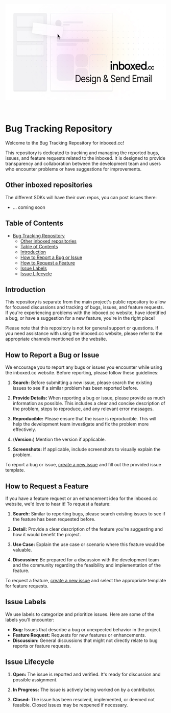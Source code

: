 <p align="center">
  <a href="https://inboxed.cc/">
    <img src="/banner.jpg" height="300px">
  </a>
</p>

&nbsp;

# Bug Tracking Repository

Welcome to the Bug Tracking Repository for inboxed.cc!

This repository is dedicated to tracking and managing the reported bugs, issues, and feature requests related to the inboxed. It is designed to provide transparency and collaboration between the development team and users who encounter problems or have suggestions for improvements.

## Other inboxed repositories

The different SDKs will have their own repos, you can post issues there:

- ... coming soon

## Table of Contents

- [Bug Tracking Repository](#bug-tracking-repository)
  - [Other inboxed repositories](#other-inboxed-repositories)
  - [Table of Contents](#table-of-contents)
  - [Introduction](#introduction)
  - [How to Report a Bug or Issue](#how-to-report-a-bug-or-issue)
  - [How to Request a Feature](#how-to-request-a-feature)
  - [Issue Labels](#issue-labels)
  - [Issue Lifecycle](#issue-lifecycle)

## Introduction

This repository is separate from the main project's public repository to allow for focused discussions and tracking of bugs, issues, and feature requests. If you're experiencing problems with the inboxed.cc website, have identified a bug, or have a suggestion for a new feature, you're in the right place!

Please note that this repository is not for general support or questions. If you need assistance with using the inboxed.cc website, please refer to the appropriate channels mentioned on the website.

## How to Report a Bug or Issue

We encourage you to report any bugs or issues you encounter while using the inboxed.cc website. Before reporting, please follow these guidelines:

1. **Search:** Before submitting a new issue, please search the existing issues to see if a similar problem has been reported before.

2. **Provide Details:** When reporting a bug or issue, please provide as much information as possible. This includes a clear and concise description of the problem, steps to reproduce, and any relevant error messages.

3. **Reproducible:** Please ensure that the issue is reproducible. This will help the development team investigate and fix the problem more effectively.

4. (**Version:**) Mention the version if applicable.

5. **Screenshots:** If applicable, include screenshots to visually explain the problem.

To report a bug or issue, [create a new issue](../../issues/new?assignees=&labels=bug&projects=&template=bug_report.md&title=) and fill out the provided issue template.

## How to Request a Feature

If you have a feature request or an enhancement idea for the inboxed.cc website, we'd love to hear it! To request a feature:

1. **Search:** Similar to reporting bugs, please search existing issues to see if the feature has been requested before.

2. **Detail:** Provide a clear description of the feature you're suggesting and how it would benefit the project.

3. **Use Case:** Explain the use case or scenario where this feature would be valuable.

4. **Discussion:** Be prepared for a discussion with the development team and the community regarding the feasibility and implementation of the feature.

To request a feature, [create a new issue](../../issues/new?assignees=&labels=enhancement&projects=&template=feature_request.md&title=) and select the appropriate template for feature requests.

## Issue Labels

We use labels to categorize and prioritize issues. Here are some of the labels you'll encounter:

- **Bug:** Issues that describe a bug or unexpected behavior in the project.
- **Feature Request:** Requests for new features or enhancements.
- **Discussion:** General discussions that might not directly relate to bug reports or feature requests.

## Issue Lifecycle

1. **Open:** The issue is reported and verified. It's ready for discussion and possible assignment.

2. **In Progress:** The issue is actively being worked on by a contributor.

3. **Closed:** The issue has been resolved, implemented, or deemed not feasible. Closed issues may be reopened if necessary.
